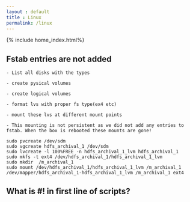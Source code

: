 ```yaml
---
layout : default
title : Linux
permalink: /linux
---
```

{% include home_index.html%}
## Fstab entries are not added

    - List all disks with the types 

    - create pysical volumes

    - create logical volumes

    - format lvs with proper fs type(ex4 etc)

    - mount these lvs at different mount points

    - This mounting is not persistent as we did not add any entries to fstab. When the box is rebooted these mounts are gone!

    sudo pvcreate /dev/sdm
	sudo vgcreate hdfs_archival_1 /dev/sdm
	sudo lvcreate -l 100%FREE -n hdfs_archival_1_lvm hdfs_archival_1
	sudo mkfs -t ext4 /dev/hdfs_archival_1/hdfs_archival_1_lvm
	sudo mkdir  /m_archival_1
	sudo mount /dev/hdfs_archival_1/hdfs_archival_1_lvm /m_archival_1
	/dev/mapper/hdfs_archival_1-hdfs_archival_1_lvm /m_archival_1 ext4


##  What is #! in first line of scripts?